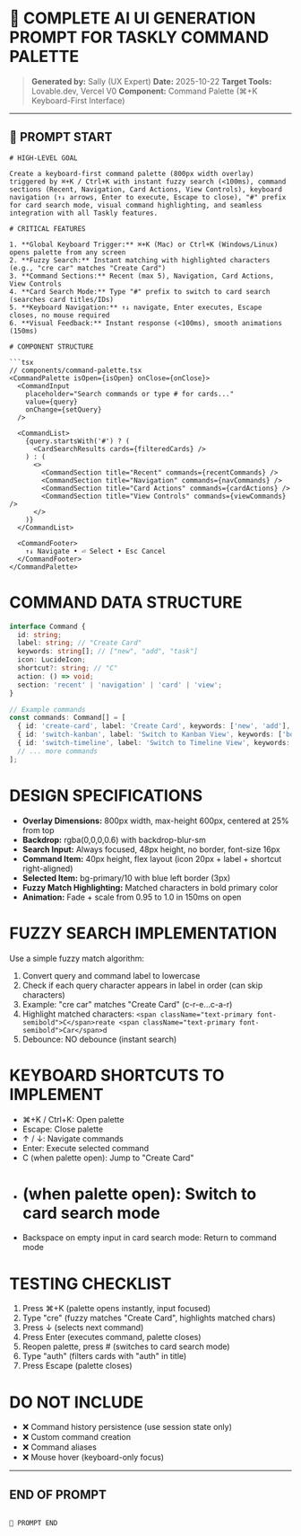 # 🎯 COMPLETE AI UI GENERATION PROMPT FOR TASKLY COMMAND PALETTE

> **Generated by:** Sally (UX Expert)
> **Date:** 2025-10-22
> **Target Tools:** Lovable.dev, Vercel V0
> **Component:** Command Palette (⌘+K Keyboard-First Interface)

---

## 🚀 PROMPT START

```
# HIGH-LEVEL GOAL

Create a keyboard-first command palette (800px width overlay) triggered by ⌘+K / Ctrl+K with instant fuzzy search (<100ms), command sections (Recent, Navigation, Card Actions, View Controls), keyboard navigation (↑↓ arrows, Enter to execute, Escape to close), "#" prefix for card search mode, visual command highlighting, and seamless integration with all Taskly features.

# CRITICAL FEATURES

1. **Global Keyboard Trigger:** ⌘+K (Mac) or Ctrl+K (Windows/Linux) opens palette from any screen
2. **Fuzzy Search:** Instant matching with highlighted characters (e.g., "cre car" matches "Create Card")
3. **Command Sections:** Recent (max 5), Navigation, Card Actions, View Controls
4. **Card Search Mode:** Type "#" prefix to switch to card search (searches card titles/IDs)
5. **Keyboard Navigation:** ↑↓ navigate, Enter executes, Escape closes, no mouse required
6. **Visual Feedback:** Instant response (<100ms), smooth animations (150ms)

# COMPONENT STRUCTURE

```tsx
// components/command-palette.tsx
<CommandPalette isOpen={isOpen} onClose={onClose}>
  <CommandInput
    placeholder="Search commands or type # for cards..."
    value={query}
    onChange={setQuery}
  />

  <CommandList>
    {query.startsWith('#') ? (
      <CardSearchResults cards={filteredCards} />
    ) : (
      <>
        <CommandSection title="Recent" commands={recentCommands} />
        <CommandSection title="Navigation" commands={navCommands} />
        <CommandSection title="Card Actions" commands={cardActions} />
        <CommandSection title="View Controls" commands={viewCommands} />
      </>
    )}
  </CommandList>

  <CommandFooter>
    ↑↓ Navigate • ⏎ Select • Esc Cancel
  </CommandFooter>
</CommandPalette>
```

# COMMAND DATA STRUCTURE

```typescript
interface Command {
  id: string;
  label: string; // "Create Card"
  keywords: string[]; // ["new", "add", "task"]
  icon: LucideIcon;
  shortcut?: string; // "C"
  action: () => void;
  section: 'recent' | 'navigation' | 'card' | 'view';
}

// Example commands
const commands: Command[] = [
  { id: 'create-card', label: 'Create Card', keywords: ['new', 'add'], icon: Plus, shortcut: 'C', action: () => {}, section: 'card' },
  { id: 'switch-kanban', label: 'Switch to Kanban View', keywords: ['board'], icon: LayoutGrid, action: () => {}, section: 'view' },
  { id: 'switch-timeline', label: 'Switch to Timeline View', keywords: ['sprint', 'planning'], icon: Calendar, action: () => {}, section: 'view' },
  // ... more commands
];
```

# DESIGN SPECIFICATIONS

- **Overlay Dimensions:** 800px width, max-height 600px, centered at 25% from top
- **Backdrop:** rgba(0,0,0,0.6) with backdrop-blur-sm
- **Search Input:** Always focused, 48px height, no border, font-size 16px
- **Command Item:** 40px height, flex layout (icon 20px + label + shortcut right-aligned)
- **Selected Item:** bg-primary/10 with blue left border (3px)
- **Fuzzy Match Highlighting:** Matched characters in bold primary color
- **Animation:** Fade + scale from 0.95 to 1.0 in 150ms on open

# FUZZY SEARCH IMPLEMENTATION

Use a simple fuzzy match algorithm:
1. Convert query and command label to lowercase
2. Check if each query character appears in label in order (can skip characters)
3. Example: "cre car" matches "Create Card" (c-r-e...c-a-r)
4. Highlight matched characters: `<span className="text-primary font-semibold">C</span>reate <span className="text-primary font-semibold">Car</span>d`
5. Debounce: NO debounce (instant search)

# KEYBOARD SHORTCUTS TO IMPLEMENT

- ⌘+K / Ctrl+K: Open palette
- Escape: Close palette
- ↑ / ↓: Navigate commands
- Enter: Execute selected command
- C (when palette open): Jump to "Create Card"
- # (when palette open): Switch to card search mode
- Backspace on empty input in card search mode: Return to command mode

# TESTING CHECKLIST

1. Press ⌘+K (palette opens instantly, input focused)
2. Type "cre" (fuzzy matches "Create Card", highlights matched chars)
3. Press ↓ (selects next command)
4. Press Enter (executes command, palette closes)
5. Reopen palette, press # (switches to card search mode)
6. Type "auth" (filters cards with "auth" in title)
7. Press Escape (palette closes)

# DO NOT INCLUDE

- ❌ Command history persistence (use session state only)
- ❌ Custom command creation
- ❌ Command aliases
- ❌ Mouse hover (keyboard-only focus)

---

## END OF PROMPT
```

🚀 PROMPT END
